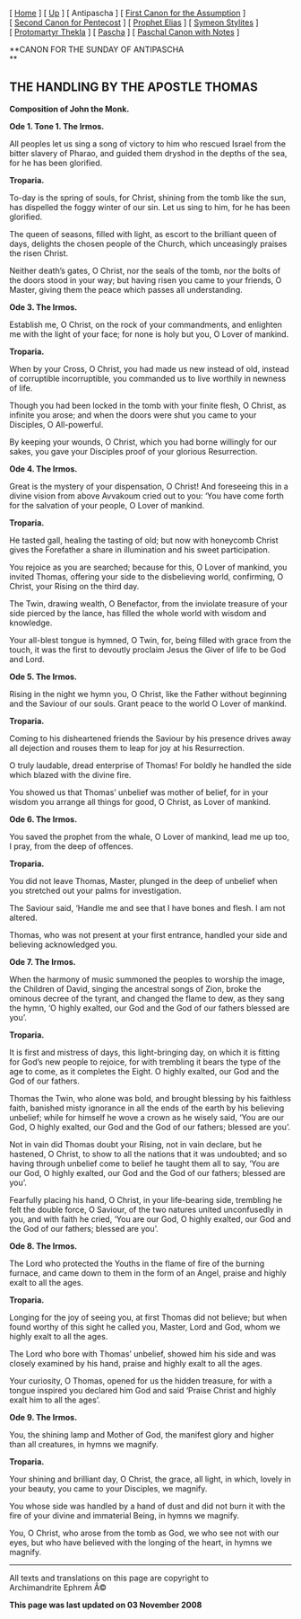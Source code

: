 \[ [Home](index.md) \] \[ [Up](john-dam.md) \] \[ Antipascha \]
\[ [First Canon for the Assumption](asccan01.md) \]
\[ [Second Canon for Pentecost](pentcan2.md) \]
\[ [Prophet Elias](20julcan.md) \] \[ [Symeon Stylites](symeon.md) \]
\[ [Protomartyr Thekla](TheklaCan.md) \] \[ [Pascha](PaschaCan.md) \]
\[ [Paschal Canon with Notes](paschal_canon_with_notes.md) \]

**CANON FOR THE SUNDAY OF ANTIPASCHA\
**

THE HANDLING BY THE APOSTLE THOMAS
----------------------------------

**Composition of John the Monk.**

**Ode 1. Tone 1. The Irmos.**

All peoples let us sing a song of victory to him who rescued Israel from
the bitter slavery of Pharao, and guided them dryshod in the depths of
the sea, for he has been glorified.

**Troparia.**

To-day is the spring of souls, for Christ, shining from the tomb like
the sun, has dispelled the foggy winter of our sin. Let us sing to him,
for he has been glorified.

The queen of seasons, filled with light, as escort to the brilliant
queen of days, delights the chosen people of the Church, which
unceasingly praises the risen Christ.

Neither death’s gates, O Christ, nor the seals of the tomb, nor the
bolts of the doors stood in your way; but having risen you came to your
friends, O Master, giving them the peace which passes all understanding.

**Ode 3. The Irmos.**

Establish me, O Christ, on the rock of your commandments, and enlighten
me with the light of your face; for none is holy but you, O Lover of
mankind.

**Troparia.**

When by your Cross, O Christ, you had made us new instead of old,
instead of corruptible incorruptible, you commanded us to live worthily
in newness of life.

Though you had been locked in the tomb with your finite flesh, O Christ,
as infinite you arose; and when the doors were shut you came to your
Disciples, O All-powerful.

By keeping your wounds, O Christ, which you had borne willingly for our
sakes, you gave your Disciples proof of your glorious Resurrection.

**Ode 4. The Irmos.**

Great is the mystery of your dispensation, O Christ! And foreseeing this
in a divine vision from above Avvakoum cried out to you: ‘You have come
forth for the salvation of your people, O Lover of mankind.

**Troparia.**

He tasted gall, healing the tasting of old; but now with honeycomb
Christ gives the Forefather a share in illumination and his sweet
participation.

You rejoice as you are searched; because for this, O Lover of mankind,
you invited Thomas, offering your side to the disbelieving world,
confirming, O Christ, your Rising on the third day.

The Twin, drawing wealth, O Benefactor, from the inviolate treasure of
your side pierced by the lance, has filled the whole world with wisdom
and knowledge.

Your all-blest tongue is hymned, O Twin, for, being filled with grace
from the touch, it was the first to devoutly proclaim Jesus the Giver of
life to be God and Lord.

**Ode 5. The Irmos.**

Rising in the night we hymn you, O Christ, like the Father without
beginning and the Saviour of our souls. Grant peace to the world O Lover
of mankind.

**Troparia.**

Coming to his disheartened friends the Saviour by his presence drives
away all dejection and rouses them to leap for joy at his Resurrection.

O truly laudable, dread enterprise of Thomas! For boldly he handled the
side which blazed with the divine fire.

You showed us that Thomas’ unbelief was mother of belief, for in your
wisdom you arrange all things for good, O Christ, as Lover of mankind.

**Ode 6. The Irmos.**

You saved the prophet from the whale, O Lover of mankind, lead me up
too, I pray, from the deep of offences.

**Troparia.**

You did not leave Thomas, Master, plunged in the deep of unbelief when
you stretched out your palms for investigation.

The Saviour said, ‘Handle me and see that I have bones and flesh. I am
not altered.

Thomas, who was not present at your first entrance, handled your side
and believing acknowledged you.

**Ode 7. The Irmos.**

When the harmony of music summoned the peoples to worship the image, the
Children of David, singing the ancestral songs of Zion, broke the
ominous decree of the tyrant, and changed the flame to dew, as they sang
the hymn, ‘O highly exalted, our God and the God of our fathers blessed
are you’.

**Troparia.**

It is first and mistress of days, this light-bringing day, on which it
is fitting for God’s new people to rejoice, for with trembling it bears
the type of the age to come, as it completes the Eight. O highly
exalted, our God and the God of our fathers.

Thomas the Twin, who alone was bold, and brought blessing by his
faithless faith, banished misty ignorance in all the ends of the earth
by his believing unbelief; while for himself he wove a crown as he
wisely said, ‘You are our God, O highly exalted, our God and the God of
our fathers; blessed are you’.

Not in vain did Thomas doubt your Rising, not in vain declare, but he
hastened, O Christ, to show to all the nations that it was undoubted;
and so having through unbelief come to belief he taught them all to say,
‘You are our God, O highly exalted, our God and the God of our fathers;
blessed are you’.

Fearfully placing his hand, O Christ, in your life-bearing side,
trembling he felt the double force, O Saviour, of the two natures united
unconfusedly in you, and with faith he cried, ‘You are our God, O highly
exalted, our God and the God of our fathers; blessed are you’.

**Ode 8. The Irmos.**

The Lord who protected the Youths in the flame of fire of the burning
furnace, and came down to them in the form of an Angel, praise and
highly exalt to all the ages.

**Troparia.**

Longing for the joy of seeing you, at first Thomas did not believe; but
when found worthy of this sight he called you, Master, Lord and God,
whom we highly exalt to all the ages.

The Lord who bore with Thomas’ unbelief, showed him his side and was
closely examined by his hand, praise and highly exalt to all the ages.

Your curiosity, O Thomas, opened for us the hidden treasure, for with a
tongue inspired you declared him God and said ‘Praise Christ and highly
exalt him to all the ages’.

**Ode 9. The Irmos.**

You, the shining lamp and Mother of God, the manifest glory and higher
than all creatures, in hymns we magnify.

**Troparia.**

Your shining and brilliant day, O Christ, the grace, all light, in
which, lovely in your beauty, you came to your Disciples, we magnify.

You whose side was handled by a hand of dust and did not burn it with
the fire of your divine and immaterial Being, in hymns we magnify.

You, O Christ, who arose from the tomb as God, we who see not with our
eyes, but who have believed with the longing of the heart, in hymns we
magnify.

------------------------------------------------------------------------

All texts and translations on this page are copyright to\
Archimandrite Ephrem Â©

**This page was last updated on 03 November 2008**
